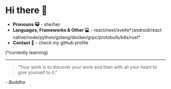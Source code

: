 # Hi there 👋

- **Pronouns 😺** - she/her
- **Languages, Frameworks & Other 💻** - react/next/svelte\*/android/react native/node/python/golang/docker/grpc/protobufs/k8s/rust\*
- **Contact 📨** - check my github profile

(\*currently learning)

---

> "Your work is to discover your work and then with all your heart to give yourself to it."

*- Buddha*
